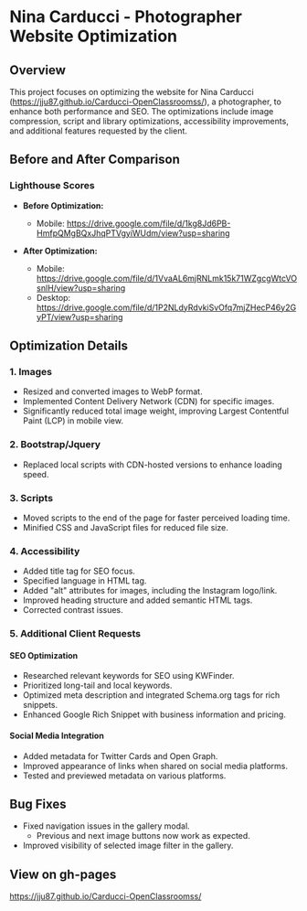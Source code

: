 # Nina Carducci - Photographer Website Optimization

## Overview

This project focuses on optimizing the website for Nina Carducci (https://jju87.github.io/Carducci-OpenClassroomss/), a photographer, to enhance both performance and SEO. The optimizations include image compression, script and library optimizations, accessibility improvements, and additional features requested by the client.

## Before and After Comparison

### Lighthouse Scores

- **Before Optimization:**
  - Mobile: https://drive.google.com/file/d/1kg8Jd6PB-HmfpQMgBQxJhqPTVgyiWUdm/view?usp=sharing

- **After Optimization:**
  - Mobile: https://drive.google.com/file/d/1VvaAL6mjRNLmk15k71WZgcgWtcVOsnlH/view?usp=sharing
  - Desktop: https://drive.google.com/file/d/1P2NLdyRdvkiSvOfq7mjZHecP46y2GyPT/view?usp=sharing

## Optimization Details

### 1. Images

- Resized and converted images to WebP format.
- Implemented Content Delivery Network (CDN) for specific images.
- Significantly reduced total image weight, improving Largest Contentful Paint (LCP) in mobile view.

### 2. Bootstrap/Jquery

- Replaced local scripts with CDN-hosted versions to enhance loading speed.

### 3. Scripts

- Moved scripts to the end of the page for faster perceived loading time.
- Minified CSS and JavaScript files for reduced file size.

### 4. Accessibility

- Added title tag for SEO focus.
- Specified language in HTML tag.
- Added "alt" attributes for images, including the Instagram logo/link.
- Improved heading structure and added semantic HTML tags.
- Corrected contrast issues.

### 5. Additional Client Requests

#### SEO Optimization

- Researched relevant keywords for SEO using KWFinder.
- Prioritized long-tail and local keywords.
- Optimized meta description and integrated Schema.org tags for rich snippets.
- Enhanced Google Rich Snippet with business information and pricing.

#### Social Media Integration

- Added metadata for Twitter Cards and Open Graph.
- Improved appearance of links when shared on social media platforms.
- Tested and previewed metadata on various platforms.

## Bug Fixes

- Fixed navigation issues in the gallery modal.
  - Previous and next image buttons now work as expected.
- Improved visibility of selected image filter in the gallery.

## View on gh-pages

https://jju87.github.io/Carducci-OpenClassroomss/
